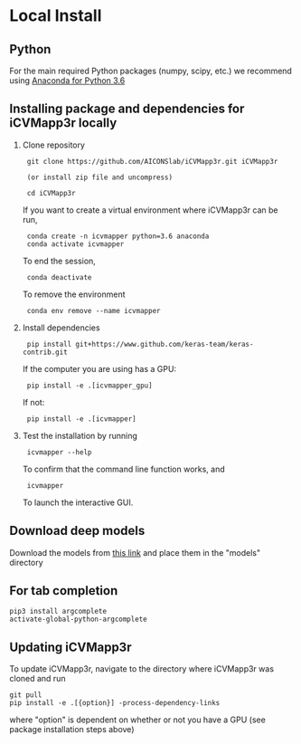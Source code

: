 # Local Install

## Python
For the main required Python packages (numpy, scipy, etc.) we recommend using
[Anaconda for Python 3.6](https://www.continuum.io/downloads)

## Installing package and dependencies for iCVMapp3r locally

1. Clone repository

        git clone https://github.com/AICONSlab/iCVMapp3r.git iCVMapp3r

        (or install zip file and uncompress)

        cd iCVMapp3r

    If you want to create a virtual environment where iCVMapp3r can be run,

        conda create -n icvmapper python=3.6 anaconda
        conda activate icvmapper
    
    To end the session,
    
        conda deactivate
    
    To remove the environment
    
        conda env remove --name icvmapper

2. Install dependencies
    
        pip install git+https://www.github.com/keras-team/keras-contrib.git
    
    If the computer you are using has a GPU:
        
        pip install -e .[icvmapper_gpu]

    If not:
    
        pip install -e .[icvmapper]

3. Test the installation by running

        icvmapper --help
        
   To confirm that the command line function works, and
   
        icvmapper
        
   To launch the interactive GUI.

## Download deep models

Download the models from [this link](https://drive.google.com/drive/folders/1zKNVrRPRQYHesRgFWjSD6CTPsha4hBsZ?usp=sharing) and place them in the "models" directory

## For tab completion
    pip3 install argcomplete
    activate-global-python-argcomplete

## Updating iCVMapp3r
To update iCVMapp3r, navigate to the directory where iCVMapp3r was cloned and run

    git pull
    pip install -e .[{option}] -process-dependency-links
    
where "option" is dependent on whether or not you have a GPU (see package installation steps above)
